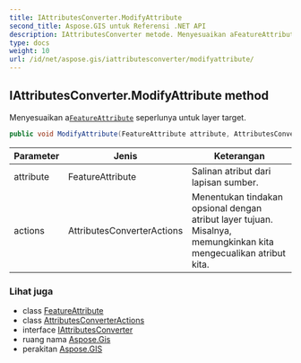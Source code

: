 ```yaml
---
title: IAttributesConverter.ModifyAttribute
second_title: Aspose.GIS untuk Referensi .NET API
description: IAttributesConverter metode. Menyesuaikan aFeatureAttribute seperlunya untuk layer target.
type: docs
weight: 10
url: /id/net/aspose.gis/iattributesconverter/modifyattribute/
---
```

## IAttributesConverter.ModifyAttribute method

Menyesuaikan a[`FeatureAttribute`](../../featureattribute/) seperlunya untuk layer target.

```csharp
public void ModifyAttribute(FeatureAttribute attribute, AttributesConverterActions actions)
```

| Parameter | Jenis | Keterangan |
| --- | --- | --- |
| attribute | FeatureAttribute | Salinan atribut dari lapisan sumber. |
| actions | AttributesConverterActions | Menentukan tindakan opsional dengan atribut layer tujuan. Misalnya, memungkinkan kita mengecualikan atribut kita. |

### Lihat juga

* class [FeatureAttribute](../../featureattribute/)
* class [AttributesConverterActions](../../attributesconverteractions/)
* interface [IAttributesConverter](../)
* ruang nama [Aspose.Gis](../../iattributesconverter/)
* perakitan [Aspose.GIS](../../../)



